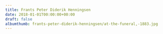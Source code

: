 ```yaml
---
title: Frants Peter Diderik Henningsen
date: 2018-01-01T00:00:00+00:00
draft: false
albumthumb: frants-peter-diderik-henningsen/at-the-funeral,-1883.jpg
---
```

